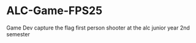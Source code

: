 # ALC-Game-FPS25
Game Dev capture the flag first person shooter at the alc junior year 2nd semester
